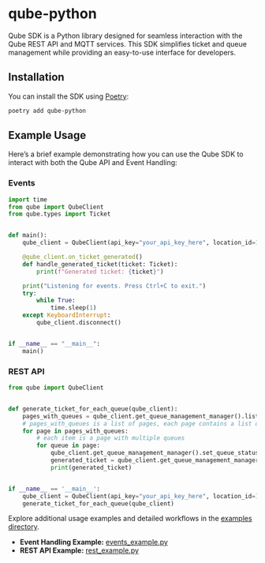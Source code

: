 # qube-python

Qube SDK is a Python library designed for seamless interaction with the Qube REST API and MQTT services. This SDK simplifies ticket and queue management while providing an easy-to-use interface for developers.

## Installation

You can install the SDK using [Poetry](https://python-poetry.org/):

```bash
poetry add qube-python
```

## Example Usage

Here’s a brief example demonstrating how you can use the Qube SDK to interact with both the Qube API and Event Handling:

### Events

```python
import time
from qube import QubeClient
from qube.types import Ticket


def main():
    qube_client = QubeClient(api_key="your_api_key_here", location_id=1)

    @qube_client.on_ticket_generated()
    def handle_generated_ticket(ticket: Ticket):
        print(f"Generated ticket: {ticket}")

    print("Listening for events. Press Ctrl+C to exit.")
    try:
        while True:
            time.sleep(1)
    except KeyboardInterrupt:
        qube_client.disconnect()


if __name__ == "__main__":
    main()
```

### REST API

```python
from qube import QubeClient


def generate_ticket_for_each_queue(qube_client):
    pages_with_queues = qube_client.get_queue_management_manager().list_queues()
    # pages_with_queues is a list of pages, each page contains a list of queues
    for page in pages_with_queues:
        # each item is a page with multiple queues
        for queue in page:
            qube_client.get_queue_management_manager().set_queue_status(queue.id, True)
            generated_ticket = qube_client.get_queue_management_manager().generate_ticket(queue.id, False)
            print(generated_ticket)


if __name__ == '__main__':
    qube_client = QubeClient(api_key="your_api_key_here", location_id=1)
    generate_ticket_for_each_queue(qube_client)
```

Explore additional usage examples and detailed workflows in the [examples directory](examples/).
- **Event Handling Example:** [events_example.py](examples/events_example.py)  
- **REST API Example:** [rest_example.py](examples/rest_example.py)  


